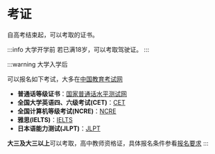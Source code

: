 # 考证

自高考结束起，可以考取的证书。

:::info 大学开学前
若已满18岁，可以考取驾驶证。
:::

:::warning 大学入学后

可以报名如下考试，大多在[中国教育考试网](https://www.neea.edu.cn/)

- **普通话等级证书**：[国家普通话水平测试网](https://www.cltt.org/)
- **全国大学英语四、六级考试(CET)**：[CET](https://cet.neea.edu.cn/)
- **全国计算机等级考试(NCRE)**：[NCRE](https://ncre.neea.edu.cn/)
- **雅思(IELTS)**：[IELTS](https://ielts-main.neea.cn/)
- **日本语能力测试(JLPT)**：[JLPT](https://jlpt-main.neea.cn/)

**大三及大三以上**可以考取，高中教师资格证，具体报名条件参看[报名要求](./ntce#要求)
:::
